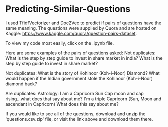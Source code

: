 # Predicting-Similar-Questions
I used TfidfVectorizer and Doc2Vec to predict if pairs of questions have the same meaning. The questions were supplied by Quora and are hosted on Kaggle: https://www.kaggle.com/quora/question-pairs-dataset.

To view my code most easily, click on the .ipynb file.

Here are some examples of the pairs of questions asked:
Not duplicates:
What is the step by step guide to invest in share market in india?
What is the step by step guide to invest in share market?

Not duplicates:
What is the story of Kohinoor (Koh-i-Noor) Diamond?
What would happen if the Indian government stole the Kohinoor (Koh-i-Noor) diamond back?

Are duplicates:
Astrology: I am a Capricorn Sun Cap moon and cap rising...what does that say about me?
I'm a triple Capricorn (Sun, Moon and ascendant in Capricorn) What does this say about me?

If you would like to see all of the questions, download and unzip the 'questions.csv.zip' file, or visit the link above and download them there.
